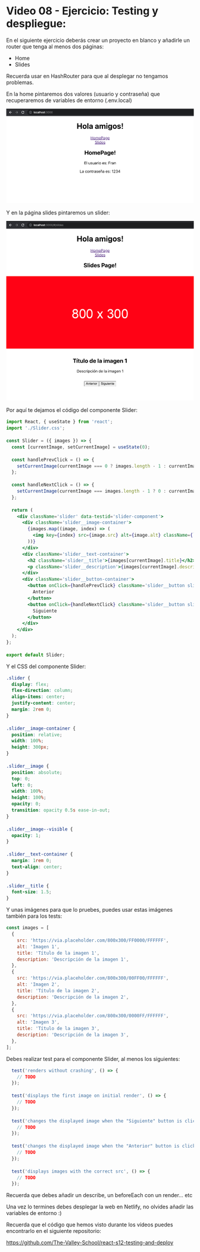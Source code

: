 # Video 08 - Ejercicio: Testing y despliegue:

En el siguiente ejercicio deberás crear un proyecto en blanco y añadirle un router que tenga al menos dos páginas:

- Home
- Slides

Recuerda usar en HashRouter para que al desplegar no tengamos problemas.

En la home pintaremos dos valores (usuario y contraseña) que recuperaremos de variables de entorno (.env.local)

![Untitled](/mds/assets/Untitled%208.png)

Y en la página slides pintaremos un slider:

![Untitled](/mds/assets/Untitled%209.png)

Por aquí te dejamos el código del componente Slider:

```jsx
import React, { useState } from 'react';
import './Slider.css';

const Slider = ({ images }) => {
  const [currentImage, setCurrentImage] = useState(0);

  const handlePrevClick = () => {
    setCurrentImage(currentImage === 0 ? images.length - 1 : currentImage - 1);
  };

  const handleNextClick = () => {
    setCurrentImage(currentImage === images.length - 1 ? 0 : currentImage + 1);
  };

  return (
    <div className='slider' data-testid='slider-component'>
      <div className='slider__image-container'>
        {images.map((image, index) => (
          <img key={index} src={image.src} alt={image.alt} className={`slider__image ${index === currentImage ? 'slider__image--visible' : ''}`} />
        ))}
      </div>
      <div className='slider__text-container'>
        <h2 className='slider__title'>{images[currentImage].title}</h2>
        <p className='slider__description'>{images[currentImage].description}</p>
      </div>
      <div className='slider__button-container'>
        <button onClick={handlePrevClick} className='slider__button slider__button--prev'>
          Anterior
        </button>
        <button onClick={handleNextClick} className='slider__button slider__button--next'>
          Siguiente
        </button>
      </div>
    </div>
  );
};

export default Slider;
```

Y el CSS del componente Slider:

```css
.slider {
  display: flex;
  flex-direction: column;
  align-items: center;
  justify-content: center;
  margin: 2rem 0;
}

.slider__image-container {
  position: relative;
  width: 100%;
  height: 300px;
}

.slider__image {
  position: absolute;
  top: 0;
  left: 0;
  width: 100%;
  height: 100%;
  opacity: 0;
  transition: opacity 0.5s ease-in-out;
}

.slider__image--visible {
  opacity: 1;
}

.slider__text-container {
  margin: 1rem 0;
  text-align: center;
}

.slider__title {
  font-size: 1.5;
}
```

Y unas imágenes para que lo pruebes, puedes usar estas imágenes también para los tests:

```jsx
const images = [
  {
    src: 'https://via.placeholder.com/800x300/FF0000/FFFFFF',
    alt: 'Imagen 1',
    title: 'Título de la imagen 1',
    description: 'Descripción de la imagen 1',
  },
  {
    src: 'https://via.placeholder.com/800x300/00FF00/FFFFFF',
    alt: 'Imagen 2',
    title: 'Título de la imagen 2',
    description: 'Descripción de la imagen 2',
  },
  {
    src: 'https://via.placeholder.com/800x300/0000FF/FFFFFF',
    alt: 'Imagen 3',
    title: 'Título de la imagen 3',
    description: 'Descripción de la imagen 3',
  },
];
```

Debes realizar test para el componente Slider, al menos los siguientes:

```jsx
  test('renders without crashing', () => {
    // TODO
  });

  test('displays the first image on initial render', () => {
    // TODO
  });

  test('changes the displayed image when the "Siguiente" button is clicked', () => {
    // TODO
  });

  test('changes the displayed image when the "Anterior" button is clicked', () => {
    // TODO
  });

  test('displays images with the correct src', () => {
    // TODO
  });
```

Recuerda que debes añadir un describe, un beforeEach con un render… etc

Una vez lo termines debes desplegar la web en Netlify, no olvides añadir las variables de entorno :)

Recuerda que el código que hemos visto durante los vídeos puedes encontrarlo en el siguiente repositorio:

<https://github.com/The-Valley-School/react-s12-testing-and-deploy>

